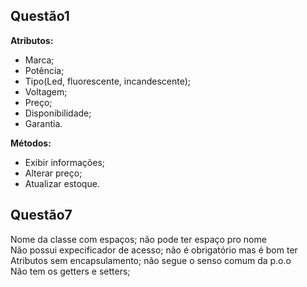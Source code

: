 ## Questão1

**Atributos:**                                      
* Marca;                                            
* Potência;                                         
* Tipo(Led, fluorescente, incandescente);           
* Voltagem;
* Preço;
* Disponibilidade;
* Garantia.

**Métodos:**
* Exibir informações;                                            
* Alterar preço;                                         
* Atualizar estoque.

## Questão7

Nome da classe com espaços; não pode ter espaço pro nome  
Não possui expecificador de acesso; não é obrigatório mas é bom ter   
Atributos sem encapsulamento; não segue o senso comum da p.o.o  
Não tem os getters e setters;
